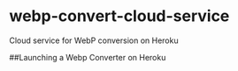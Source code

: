 # webp-convert-cloud-service
Cloud service for WebP conversion on Heroku

##Launching a Webp Converter on Heroku
